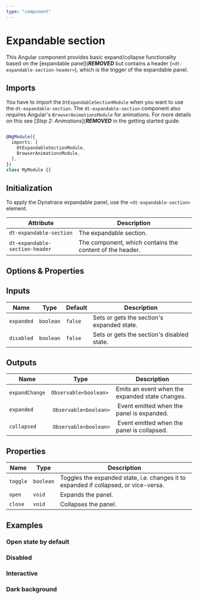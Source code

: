 ```yaml
---
type: "component"
---
```


# Expandable section

This Angular component provides basic expand/collapse functionality based on the [expandable panel](***REMOVED*** but contains a header (`<dt-expandable-section-header>`), which is the trigger of the expandable panel. 

## Imports

You have to import the `DtExpandableSectionModule` when you want to use the `dt-expandable-section`. 
The `dt-expandable-section` component also requires Angular's `BrowserAnimationsModule` for animations. For more details on this see [*Step 2: Animations*](***REMOVED*** in the getting started guide.

```typescript

@NgModule({
  imports: [
    DtExpandableSectionModule,
    BrowserAnimationsModule,
  ],
})
class MyModule {}

```

## Initialization

To apply the Dynatrace expandable panel, use the `<dt-expandable-section>` element.

| Attribute | Description |
| --- | --- |
| `dt-expandable-section` | The expandable section. |
| `dt-expandable-section-header` | The component, which contains the content of the header. |

<docs-source-example example="DefaultExpandableSectionExample"></docs-source-example>

## Options & Properties

## Inputs

| Name | Type | Default | Description |
| --- | --- | --- | --- |
| `expanded` | `boolean` | `false` | Sets or gets the section's expanded state. |
| `disabled` | `boolean` | `false` | Sets or gets the section's disabled state. |

## Outputs

| Name | Type | Description |
| --- | --- | --- |
| `expandChange` | `Observable<boolean>` | Emits an event when the expanded state changes. |
| `expanded` | `Observable<boolean>` | Event emitted when the panel is expanded. |
| `collapsed` | `Observable<boolean>` | Event emitted when the panel is collapsed. |

## Properties

| Name | Type | Description |
| --- | --- | --- |
| `toggle` | `boolean` | Toggles the expanded state, i.e. changes it to expanded if collapsed, or vice-versa. |
| `open` | `void` | Expands the panel. |
| `close` | `void` | Collapses the panel.|

## Examples

### Open state by default

<docs-source-example example="OpenExpandableSectionExample"></docs-source-example>

### Disabled

<docs-source-example example="DisabledExpandableSectionExample"></docs-source-example>

### Interactive

<docs-source-example example="InteractiveExpandableSectionExample"></docs-source-example>

### Dark background

<docs-source-example example="DarkExpandableSectionExample"></docs-source-example>
